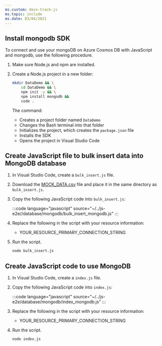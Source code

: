 ```yaml
---
ms.custom: devx-track-js
ms.topic: include
ms.date: 03/04/2021
---
```


## Install mongodb SDK 

To connect and use your mongoDB on Azure Cosmos DB with JavaScript and mongodb, use the following procedure.

1. Make sure Node.js and npm are installed.
1. Create a Node.js project in a new folder:

    ```bash
    mkdir DataDemo && \
        cd DataDemo && \
        npm init -y && \
        npm install mongodb &&
        code .
    ```

    The command:
    * Creates a project folder named `DataDemo`
    * Changes the Bash terminal into that folder
    * Initializes the project, which creates the `package.json` file
    * Installs the SDK
    * Opens the project in Visual Studio Code

## Create JavaScript file to bulk insert data into MongoDB database

1. In Visual Studio Code, create a `bulk_insert.js` file.

1. Download the [MOCK_DATA.csv](https://github.com/Azure-Samples/js-e2e/blob/main/database/redis/MOCK_DATA.csv) file and place it in the same directory as `bulk_insert.js`.

1. Copy the following JavaScript code into `bulk_insert.js`:

    :::code language="javascript" source="~/../js-e2e//database/mongodb/bulk_insert_mongodb.js" :::

1. Replace the following in the script with your resource information:

    * YOUR_RESOURCE_PRIMARY_CONNECTION_STRING

1. Run the script.

    ```bash
    node bulk_insert.js
    ```

## Create JavaScript code to use MongoDB

1. In Visual Studio Code, create a `index.js` file.

1. Copy the following JavaScript code into `index.js`:

    :::code language="javascript" source="~/../js-e2e/database/mongodb/index_mongodb.js" :::

1. Replace the following in the script with your resource information:

    * YOUR_RESOURCE_PRIMARY_CONNECTION_STRING

1. Run the script.

    ```bash
    node index.js
    ```